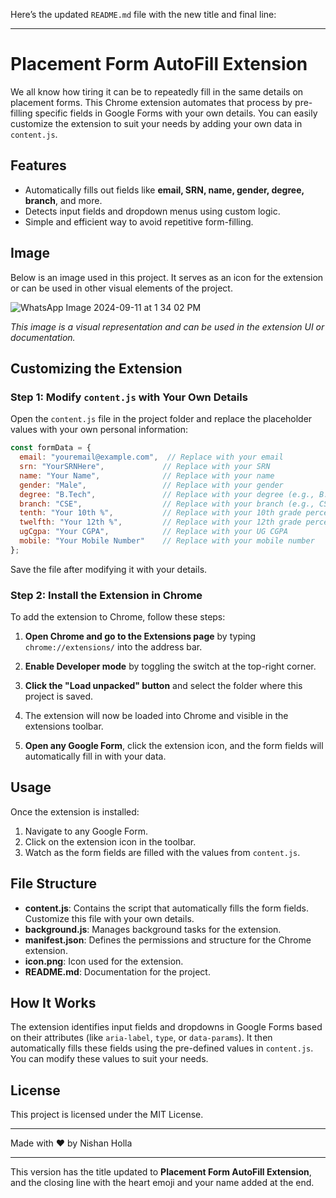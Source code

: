 Here’s the updated `README.md` file with the new title and final line:

---

# Placement Form AutoFill Extension

We all know how tiring it can be to repeatedly fill in the same details on placement forms. This Chrome extension automates that process by pre-filling specific fields in Google Forms with your own details. You can easily customize the extension to suit your needs by adding your own data in `content.js`.

## Features

- Automatically fills out fields like **email, SRN, name, gender, degree, branch**, and more.
- Detects input fields and dropdown menus using custom logic.
- Simple and efficient way to avoid repetitive form-filling.

## Image

Below is an image used in this project. It serves as an icon for the extension or can be used in other visual elements of the project.

![WhatsApp Image 2024-09-11 at 1 34 02 PM](https://github.com/user-attachments/assets/d3db159c-5722-4fb3-a785-2a956627fdf7)

*This image is a visual representation and can be used in the extension UI or documentation.*

## Customizing the Extension

### Step 1: Modify `content.js` with Your Own Details

Open the `content.js` file in the project folder and replace the placeholder values with your own personal information:

```javascript
const formData = {
  email: "youremail@example.com",  // Replace with your email
  srn: "YourSRNHere",             // Replace with your SRN
  name: "Your Name",              // Replace with your name
  gender: "Male",                 // Replace with your gender
  degree: "B.Tech",               // Replace with your degree (e.g., B.Tech, MCA)
  branch: "CSE",                  // Replace with your branch (e.g., CSE, ECE)
  tenth: "Your 10th %",           // Replace with your 10th grade percentage
  twelfth: "Your 12th %",         // Replace with your 12th grade percentage
  ugCgpa: "Your CGPA",            // Replace with your UG CGPA
  mobile: "Your Mobile Number"    // Replace with your mobile number
};
```

Save the file after modifying it with your details.

### Step 2: Install the Extension in Chrome

To add the extension to Chrome, follow these steps:

1. **Open Chrome and go to the Extensions page** by typing `chrome://extensions/` into the address bar.
   
2. **Enable Developer mode** by toggling the switch at the top-right corner.

3. **Click the "Load unpacked" button** and select the folder where this project is saved.

4. The extension will now be loaded into Chrome and visible in the extensions toolbar.

5. **Open any Google Form**, click the extension icon, and the form fields will automatically fill in with your data.

## Usage

Once the extension is installed:

1. Navigate to any Google Form.
2. Click on the extension icon in the toolbar.
3. Watch as the form fields are filled with the values from `content.js`.

## File Structure

- **content.js**: Contains the script that automatically fills the form fields. Customize this file with your own details.
- **background.js**: Manages background tasks for the extension.
- **manifest.json**: Defines the permissions and structure for the Chrome extension.
- **icon.png**: Icon used for the extension.
- **README.md**: Documentation for the project.

## How It Works

The extension identifies input fields and dropdowns in Google Forms based on their attributes (like `aria-label`, `type`, or `data-params`). It then automatically fills these fields using the pre-defined values in `content.js`. You can modify these values to suit your needs.

## License

This project is licensed under the MIT License.

---

Made with ❤️ by Nishan Holla

---

This version has the title updated to **Placement Form AutoFill Extension**, and the closing line with the heart emoji and your name added at the end.
